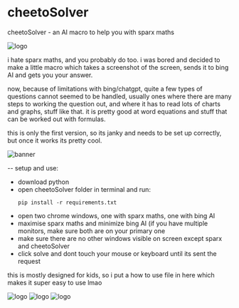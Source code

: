 # cheetoSolver
cheetoSolver - an AI macro to help you with sparx maths

![logo](https://github.com/Cheet0sDelet0s/cheetoSolver/assets/152819325/06c061f5-04f8-49ae-b2f2-7eb418104227)


i hate sparx maths, and you probably do too. i was bored and decided to make a little macro which takes a screenshot of the screen, sends it to bing AI and gets you your answer.

now, because of limitations with bing/chatgpt, quite a few types of questions cannot seemed to be handled, usually ones where there are many steps to working the question out, and where it has to read lots of charts and graphs, stuff like that. it is pretty good at word equations and stuff that can be worked out with formulas. 

this is only the first version, so its janky and needs to be set up correctly, but once it works its pretty cool.

![banner](https://github.com/Cheet0sDelet0s/cheetoSolver/assets/152819325/995de2ea-5ce8-404f-9e35-8a429816e4fd)

-- setup and use:
- download python
- open cheetoSolver folder in terminal and run:
  ```pycon
  pip install -r requirements.txt
  ```
- open two chrome windows, one with sparx maths, one with bing AI
- maximise sparx maths and minimize bing AI (if you have multiple monitors, make sure both are on your primary one
- make sure there are no other windows visible on screen except sparx and cheetoSolver
- click solve and dont touch your mouse or keyboard until its sent the request

this is mostly designed for kids, so i put a how to use file in here which makes it super easy to use lmao

![logo](https://github.com/Cheet0sDelet0s/cheetoSolver/assets/152819325/dae1b8c5-67b9-4cb2-8fdf-b830a5ba7289)    ![logo](https://github.com/Cheet0sDelet0s/cheetoSolver/assets/152819325/22f3f36e-15ee-4614-bc1b-681e6f8979b5)      ![logo](https://github.com/Cheet0sDelet0s/cheetoSolver/assets/152819325/46773cc3-4d7a-456a-a3ab-2771b600778a)


